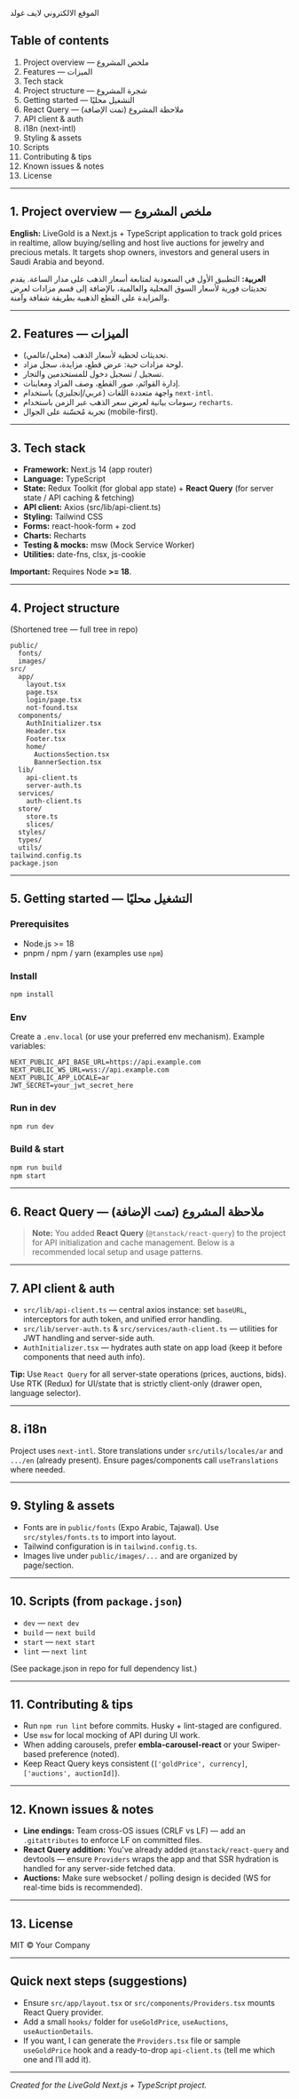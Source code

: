 الموقع الالكتروني لايف غولد
## Table of contents

1. Project overview — ملخص المشروع
2. Features — الميزات
3. Tech stack
4. Project structure — شجرة المشروع
5. Getting started — التشغيل محليًا
6. React Query — ملاحظة المشروع (تمت الإضافة)
7. API client & auth
8. i18n (next-intl)
9. Styling & assets
10. Scripts
11. Contributing & tips
12. Known issues & notes
13. License

---

## 1. Project overview — ملخص المشروع

**English:**
LiveGold is a Next.js + TypeScript application to track gold prices in realtime, allow buying/selling and host live auctions for jewelry and precious metals. It targets shop owners, investors and general users in Saudi Arabia and beyond.

**العربية:**
التطبيق الأول في السعودية لمتابعة أسعار الذهب على مدار الساعة. يقدم تحديثات فورية لأسعار السوق المحلية والعالمية، بالإضافة إلى قسم مزادات لعرض والمزايدة على القطع الذهبية بطريقة شفافة وآمنة.

---

## 2. Features — الميزات

* تحديثات لحظية لأسعار الذهب (محلي/عالمي).
* لوحة مزادات حية: عرض قطع، مزايدة، سجل مزاد.
* تسجيل / تسجيل دخول للمستخدمين والتجار.
* إدارة القوائم، صور القطع، وصف المزاد ومعاينات.
* واجهة متعددة اللغات (عربي/إنجليزي) باستخدام `next-intl`.
* رسومات بيانية لعرض سعر الذهب عبر الزمن باستخدام `recharts`.
* تجربة مُحسّنة على الجوال (mobile-first).

---

## 3. Tech stack

* **Framework:** Next.js 14 (app router)
* **Language:** TypeScript
* **State:** Redux Toolkit (for global app state) + **React Query** (for server state / API caching & fetching)
* **API client:** Axios (src/lib/api-client.ts)
* **Styling:** Tailwind CSS
* **Forms:** react-hook-form + zod
* **Charts:** Recharts
* **Testing & mocks:** msw (Mock Service Worker)
* **Utilities:** date-fns, clsx, js-cookie

**Important:** Requires Node **>= 18**.

---

## 4. Project structure

(Shortened tree — full tree in repo)

```
public/
  fonts/
  images/
src/
  app/
    layout.tsx
    page.tsx
    login/page.tsx
    not-found.tsx
  components/
    AuthInitializer.tsx
    Header.tsx
    Footer.tsx
    home/
      AuctionsSection.tsx
      BannerSection.tsx
  lib/
    api-client.ts
    server-auth.ts
  services/
    auth-client.ts
  store/
    store.ts
    slices/
  styles/
  types/
  utils/
tailwind.config.ts
package.json
```

---

## 5. Getting started — التشغيل محليًا

### Prerequisites

* Node.js >= 18
* pnpm / npm / yarn (examples use `npm`)

### Install

```bash
npm install
```

### Env

Create a `.env.local` (or use your preferred env mechanism). Example variables:

```
NEXT_PUBLIC_API_BASE_URL=https://api.example.com
NEXT_PUBLIC_WS_URL=wss://api.example.com
NEXT_PUBLIC_APP_LOCALE=ar
JWT_SECRET=your_jwt_secret_here
```

### Run in dev

```bash
npm run dev
```

### Build & start

```bash
npm run build
npm start
```

---

## 6. React Query — ملاحظة المشروع (تمت الإضافة)

> **Note:** You added **React Query** (`@tanstack/react-query`) to the project for API initialization and cache management. Below is a recommended local setup and usage patterns.
 
 
 
---

## 7. API client & auth

* `src/lib/api-client.ts` — central axios instance: set `baseURL`, interceptors for auth token, and unified error handling.
* `src/lib/server-auth.ts` & `src/services/auth-client.ts` — utilities for JWT handling and server-side auth.
* `AuthInitializer.tsx` — hydrates auth state on app load (keep it before components that need auth info).

**Tip:** Use `React Query` for all server-state operations (prices, auctions, bids). Use RTK (Redux) for UI/state that is strictly client-only (drawer open, language selector).

---

## 8. i18n

Project uses `next-intl`. Store translations under `src/utils/locales/ar` and `.../en` (already present). Ensure pages/components call `useTranslations` where needed.

---

## 9. Styling & assets

* Fonts are in `public/fonts` (Expo Arabic, Tajawal). Use `src/styles/fonts.ts` to import into layout.
* Tailwind configuration is in `tailwind.config.ts`.
* Images live under `public/images/...` and are organized by page/section.

---

## 10. Scripts (from `package.json`)

* `dev` — `next dev`
* `build` — `next build`
* `start` — `next start`
* `lint` — `next lint`

(See package.json in repo for full dependency list.)

---

## 11. Contributing & tips

* Run `npm run lint` before commits. Husky + lint-staged are configured.
* Use `msw` for local mocking of API during UI work.
* When adding carousels, prefer **embla-carousel-react** or your Swiper-based preference (noted).
* Keep React Query keys consistent (`['goldPrice', currency]`, `['auctions', auctionId]`).

---

## 12. Known issues & notes

* **Line endings:** Team cross-OS issues (CRLF vs LF) — add an `.gitattributes` to enforce LF on committed files.
* **React Query addition:** You've already added `@tanstack/react-query` and devtools — ensure `Providers` wraps the app and that SSR hydration is handled for any server-side fetched data.
* **Auctions:** Make sure websocket / polling design is decided (WS for real-time bids is recommended).

---

## 13. License

MIT © Your Company

---

## Quick next steps (suggestions)

* Ensure `src/app/layout.tsx` or `src/components/Providers.tsx` mounts React Query provider.
* Add a small `hooks/` folder for `useGoldPrice`, `useAuctions`, `useAuctionDetails`.
* If you want, I can generate the `Providers.tsx` file or sample `useGoldPrice` hook and a ready-to-drop `api-client.ts` (tell me which one and I’ll add it).

---

*Created for the LiveGold Next.js + TypeScript project.*
